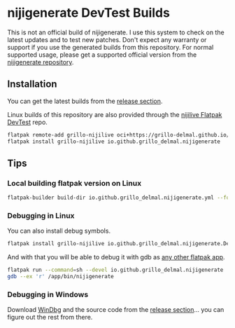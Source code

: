 # nijigenerate DevTest Builds

This is not an official build of nijigenerate. I use this system to check on the latest updates and to test new patches.
Don't expect any warranty or support if you use the generated builds from this repository.
For normal supported usage, please get a supported official version from the [nijigenerate repository](https://github.com/nijigenerate/nijigenerate).

## Installation

You can get the latest builds from the [release section](https://github.com/grillo-delmal/nijigenerate-devtest/releases/tag/nightly).

Linux builds of this repository are also provided through the [nijilive Flatpak DevTest](https://github.com/grillo-delmal/nijilive-flatpak-devtest) repo.

```sh
flatpak remote-add grillo-nijilive oci+https://grillo-delmal.github.io/nijilive-flatpak-devtest
flatpak install grillo-nijilive io.github.grillo_delmal.nijigenerate
```

## Tips

### Local building flatpak version on Linux

```sh
flatpak-builder build-dir io.github.grillo_delmal.nijigenerate.yml --force-clean
```

### Debugging in Linux

You can also install debug symbols.

```sh
flatpak install grillo-nijilive io.github.grillo_delmal.nijigenerate.Debug
```

And with that you will be able to debug it with gdb as [any other flatpak app](https://docs.flatpak.org/en/latest/debugging.html).

```sh
flatpak run --command=sh --devel io.github.grillo_delmal.nijigenerate
gdb --ex 'r' /app/bin/nijigenerate
```
### Debugging in Windows

Download [WinDbg](http://www.windbg.org/) and the source code from the [release section](https://github.com/grillo-delmal/nijigenerate-devtest/releases/tag/nightly)... you can figure out the rest from there.
